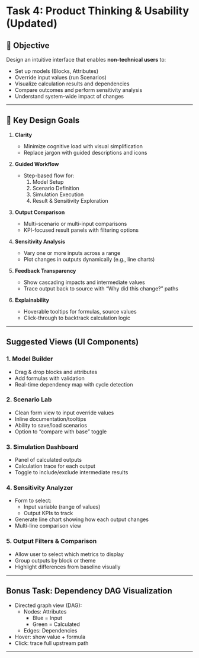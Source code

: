 
# Task 4: Product Thinking & Usability (Updated)

## 🧠 Objective

Design an intuitive interface that enables **non-technical users** to:
- Set up models (Blocks, Attributes)
- Override input values (run Scenarios)
- Visualize calculation results and dependencies
- Compare outcomes and perform sensitivity analysis
- Understand system-wide impact of changes

---

## 🧩 Key Design Goals

1. **Clarity**
   - Minimize cognitive load with visual simplification
   - Replace jargon with guided descriptions and icons

2. **Guided Workflow**
   - Step-based flow for:
     1. Model Setup
     2. Scenario Definition
     3. Simulation Execution
     4. Result & Sensitivity Exploration

3. **Output Comparison**
   - Multi-scenario or multi-input comparisons
   - KPI-focused result panels with filtering options

4. **Sensitivity Analysis**
   - Vary one or more inputs across a range
   - Plot changes in outputs dynamically (e.g., line charts)

5. **Feedback Transparency**
   - Show cascading impacts and intermediate values
   - Trace output back to source with “Why did this change?” paths

6. **Explainability**
   - Hoverable tooltips for formulas, source values
   - Click-through to backtrack calculation logic

---

## Suggested Views (UI Components)

### 1. Model Builder
- Drag & drop blocks and attributes
- Add formulas with validation
- Real-time dependency map with cycle detection

### 2. Scenario Lab
- Clean form view to input override values
- Inline documentation/tooltips
- Ability to save/load scenarios
- Option to “compare with base” toggle

### 3. Simulation Dashboard
- Panel of calculated outputs
- Calculation trace for each output
- Toggle to include/exclude intermediate results

### 4. Sensitivity Analyzer
- Form to select:
  - Input variable (range of values)
  - Output KPIs to track
- Generate line chart showing how each output changes
- Multi-line comparison view

### 5. Output Filters & Comparison
- Allow user to select which metrics to display
- Group outputs by block or theme
- Highlight differences from baseline visually

---

## Bonus Task: Dependency DAG Visualization

- Directed graph view (DAG):
  - Nodes: Attributes
    - Blue = Input
    - Green = Calculated
  - Edges: Dependencies
- Hover: show value + formula
- Click: trace full upstream path

---

